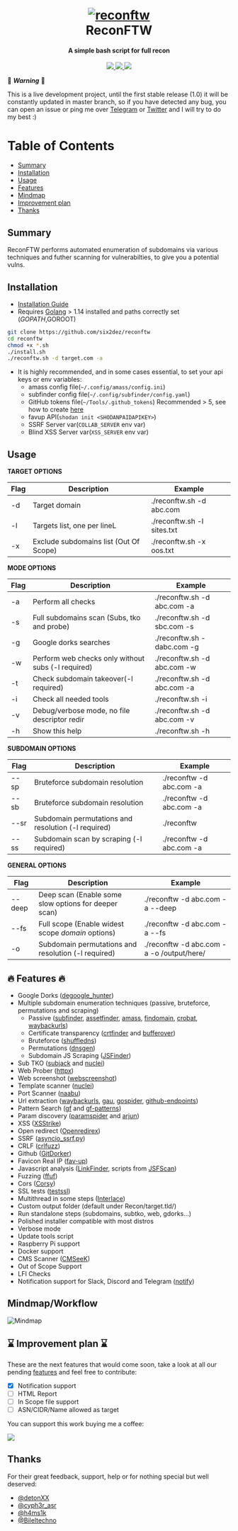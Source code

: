 <h1 align="center">
  <br>
  <a href="https://github.com/six2dez/reconftw"><img src="images/banner_small.png" alt="reconftw"></a>
  <br>
  ReconFTW
  <br>
</h1>

<h4 align="center">A simple bash script for full recon</h4>

<p align="center">
  <a href="https://github.com/six2dez/reconftw/releases/tag/0.9-beta1">
    <img src="https://img.shields.io/badge/release-0.9--beta1-green">
  </a>
   </a>
  <a href="https://www.gnu.org/licenses/gpl-3.0.en.html">
      <img src="https://img.shields.io/badge/license-GPL3-_red.svg">
  </a>
  <a href="https://twitter.com/Six2dez1">
    <img src="https://img.shields.io/badge/twitter-%40Six2dez1-blue">
  </a>
</p>

:construction:	 ***Warning*** :construction:	

This is a live development project, until the first stable release (1.0) it will be constantly updated in master branch, so if you have detected any bug, you can open an issue or ping me over [Telegram](https://t.me/six2dez) or [Twitter](https://twitter.com/Six2dez1) and I will try to do my best :)

# Table of Contents
-   [Summary](#summary)
-   [Installation](#installation)
-   [Usage](#usage)
-   [Features](w#fire-features-fire)
-   [Mindmap](#mindmapworkflow)
-   [Improvement plan](#hourglass-improvement-plan-hourglass)
-   [Thanks](#thanks)

## Summary

ReconFTW performs automated enumeration of subdomains via various techniques and futher scanning for vulnerabilties, to give you a potential vulns.

## Installation

- [Installation Guide](https://github.com/six2dez/reconftw/wiki)
- Requires [Golang](https://golang.org/dl/) > 1.14 installed and paths correctly set ($GOPATH,$GOROOT)

```bash
git clone https://github.com/six2dez/reconftw
cd reconftw
chmod +x *.sh
./install.sh
./reconftw.sh -d target.com -a
```

- It is highly recommended, and in some cases essential, to set your api keys or env variables:
  - amass config file(```~/.config/amass/config.ini```)
  - subfinder config file(```~/.config/subfinder/config.yaml```)
  - GitHub tokens file(```~/Tools/.github_tokens```) Recommended > 5, see how to create [here](https://docs.github.com/en/github/authenticating-to-github/creating-a-personal-access-token)
  - favup API(```shodan init <SHODANPAIDAPIKEY>```)
  - SSRF Server var(```COLLAB_SERVER``` env var) 
  - Blind XSS Server var(```XSS_SERVER``` env var) 

## Usage



<b>TARGET OPTIONS</b>  

| Flag | Description | Example |
|------|-------------|---------|
| -d	| Target domain 	|  ./reconftw.sh -d abc.com	|
| -l  	| Targets list, one per lineL | ./reconftw.sh -l sites.txt |
| -x 	| Exclude subdomains list (Out Of Scope) | ./reconftw.sh -x oos.txt |


<b>MODE OPTIONS</b>  

| Flag | Description | Example |
|------|-------------|---------|
| -a	| Perform all checks	|./reconftw.sh -d abc.com -a	|
| -s 	| Full subdomains scan (Subs, tko and probe) | ./reconftw.sh -d sbc.com -s |
| -g  	| Google dorks searches |./reconftw.sh -dabc.com -g |
| -w| Perform web checks only without subs (-l required) | ./reconftw.sh -d abc.com -w |
| -t 	| Check subdomain takeover(-l required) | ./reconftw.sh -d abc.com -a |
| -i  	| Check all needed tools | ./reconftw.sh -i |
| -v 	| Debug/verbose mode, no file descriptor redir | ./reconftw.sh -d abc.com -v |
| -h	| Show this help | ./reconftw.sh -h |


<b>SUBDOMAIN OPTIONS</b>  

| Flag | Description | Example |
|------|-------------|---------|
| --sp | Bruteforce subdomain resolution	|./reconftw -d abc.com -a	|
| --sb | Bruteforce subdomain resolution | ./reconftw -d abc.com -a |
| --sr |  Subdomain permutations and resolution (-l required) |./reconftw |
| --ss | Subdomain scan by scraping (-l required) | ./reconftw -d abc.com -a |


<b>GENERAL OPTIONS</b>  

| Flag | Description | Example |
|------|-------------|---------|
| --deep |  Deep scan (Enable some slow options for deeper scan)	|./reconftw -d abc.com -a --deep	|
| --fs |  Full scope (Enable widest scope *domain* options) | ./reconftw -d abc.com -a --fs |
| -o |  Subdomain permutations and resolution (-l required) |./reconftw -d abc.com -a -o /output/here/ |



## :fire: Features :fire:

- Google Dorks ([degoogle_hunter](https://github.com/six2dez/degoogle_hunter))  
- Multiple subdomain enumeration techniques (passive, bruteforce, permutations and scraping)  
  - Passive ([subfinder](https://github.com/projectdiscovery/subfinder), [assetfinder](https://github.com/tomnomnom/assetfinder), [amass](https://github.com/OWASP/Amass), [findomain](https://github.com/Findomain/Findomain), [crobat](https://github.com/cgboal/sonarsearch), [waybackurls](https://github.com/tomnomnom/waybackurls))  
  - Certificate transparency ([crtfinder](https://github.com/eslam3kl/crtfinder) and [bufferover](tls.bufferover.run))
  - Bruteforce ([shuffledns](https://github.com/projectdiscovery/shuffledns))  
  - Permutations ([dnsgen](https://github.com/ProjectAnte/dnsgen))  
  - Subdomain JS Scraping ([JSFinder](https://github.com/Threezh1/JSFinder))  
- Sub TKO ([subjack](https://github.com/haccer/subjack) and [nuclei](https://github.com/projectdiscovery/nuclei))  
- Web Prober ([httpx](https://github.com/projectdiscovery/httpx))  
- Web screenshot ([webscreenshot](https://github.com/maaaaz/webscreenshot))  
- Template scanner ([nuclei](https://github.com/projectdiscovery/nuclei))  
- Port Scanner ([naabu](https://github.com/projectdiscovery/naabu))  
- Url extraction ([waybackurls](https://github.com/tomnomnom/waybackurls), [gau](https://github.com/lc/gau), [gospider](https://github.com/jaeles-project/gospider), [github-endpoints](https://gist.github.com/six2dez/d1d516b606557526e9a78d7dd49cacd3))  
- Pattern Search ([gf](https://github.com/tomnomnom/waybackurls) and [gf-patterns](https://github.com/1ndianl33t/Gf-Patterns))  
- Param discovery ([paramspider](https://github.com/devanshbatham/ParamSpider) and [arjun](https://github.com/s0md3v/Arjun))  
- XSS ([XSStrike](https://github.com/s0md3v/XSStrike))  
- Open redirect ([Openredirex](https://github.com/devanshbatham/OpenRedireX))  
- SSRF ([asyncio_ssrf.py](https://gist.github.com/h4ms1k/adcc340495d418fcd72ec727a116fea2))  
- CRLF ([crlfuzz](https://github.com/dwisiswant0/crlfuzz))  
- Github ([GitDorker](https://github.com/obheda12/GitDorker))  
- Favicon Real IP ([fav-up](https://github.com/pielco11/fav-up))  
- Javascript analysis ([LinkFinder](https://github.com/GerbenJavado/LinkFinder), scripts from [JSFScan](https://github.com/KathanP19/JSFScan.sh))  
- Fuzzing ([ffuf](https://github.com/ffuf/ffuf))  
- Cors ([Corsy](https://github.com/s0md3v/Corsy))  
- SSL tests ([testssl](https://github.com/drwetter/testssl.sh))  
- Multithread in some steps ([Interlace](https://github.com/codingo/Interlace))  
- Custom output folder (default under Recon/target.tld/)  
- Run standalone steps (subdomains, subtko, web, gdorks...)  
- Polished installer compatible with most distros  
- Verbose mode  
- Update tools script  
- Raspberry Pi support  
- Docker support  
- CMS Scanner ([CMSeeK](https://github.com/Tuhinshubhra/CMSeeK))
- Out of Scope Support  
- LFI Checks  
- Notification support for Slack, Discord and Telegram ([notify](https://github.com/projectdiscovery/notify))

## Mindmap/Workflow

![Mindmap](images/mindmap.png)

## :hourglass: Improvement plan :hourglass:

These are the next features that would come soon, take a look at all our pending [features](https://github.com/six2dez/reconftw/labels/feature) and feel free to contribute:

- [X] Notification support  
- [ ] HTML Report  
- [ ] In Scope file support  
- [ ] ASN/CIDR/Name allowed as target  

You can support this work buying me a coffee:

[<img src="https://cdn.buymeacoffee.com/buttons/v2/default-green.png">](https://www.buymeacoffee.com/six2dez)

## Thanks

For their great feedback, support, help or for nothing special but well deserved:
- [@detonXX](https://twitter.com/detonXX)
- [@cyph3r_asr](https://twitter.com/cyph3r_asr)
- [@h4ms1k](https://twitter.com/h4ms1k)
- [@Bileltechno](https://twitter.com/BilelEljaamii)
